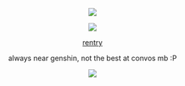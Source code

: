 <p align="center"
  
  ![](https://komarev.com/ghpvc/?username=yutanejohiel&color=000000&style=plastic&label=✦&abbreviated=true)

<p align="center"
  
  ![](https://files.catbox.moe/aif83g.jpg)

  <p align="center" 

[rentry](https://rentry.co/esper)

<p align="center" 

always near genshin, not the best at convos mb :P

<p align="center" 
  
![](https://64.media.tumblr.com/754510109856df49a3067f81696449a3/d38264845c94c5f6-09/s75x75_c1/ca35413831481402020da786e1c5f4cabc332404.gifv)

